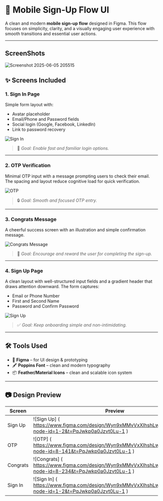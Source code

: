 # 📱 Mobile Sign-Up Flow UI

A clean and modern **mobile sign-up flow** designed in Figma. This flow focuses on simplicity, clarity, and a visually engaging user experience with smooth transitions and essential user actions.

---
## ScreenShots
![Screenshot 2025-06-05 205515](https://github.com/user-attachments/assets/963ee766-4669-40b1-9c80-d712bd39f724)

## ✨ Screens Included

### 1. **Sign In Page**
Simple form layout with:
- Avatar placeholder
- Email/Phone and Password fields
- Social login (Google, Facebook, LinkedIn)
- Link to password recovery


![Sign In](https://github.com/user-attachments/assets/431d9d51-b9e0-4600-88d4-4c69ad036196)



> 🔑 *Goal: Enable fast and familiar login options.*


---


### 2. **OTP Verification**
Minimal OTP input with a message prompting users to check their email. The spacing and layout reduce cognitive load for quick verification.


![OTP](https://github.com/user-attachments/assets/9862b86f-ff7f-440b-afb0-5844dae576fa)



> 🔒 *Goal: Smooth and focused OTP entry.*


---

### 3. **Congrats Message**
A cheerful success screen with an illustration and simple confirmation message.


![Congrats Message](https://github.com/user-attachments/assets/8e189454-3397-434d-8b30-419221aece58)



> 🎉 *Goal: Encourage and reward the user for completing the sign-up.*


---

### 4. **Sign Up Page**
A clean layout with well-structured input fields and a gradient header that draws attention downward. The form captures:
- Email or Phone Number  
- First and Second Name  
- Password and Confirm Password


![Sign Up](https://github.com/user-attachments/assets/e75524aa-468b-4db6-9cc3-5b6dd5c0589e)



> ✅ *Goal: Keep onboarding simple and non-intimidating.*

----

## 🛠️ Tools Used

- 🎨 **Figma** – for UI design & prototyping  
- 🖋️ **Poppins Font** – clean and modern typography  
- 📦 **Feather/Material Icons** – clean and scalable icon system

---

## 📷 Design Preview

| Screen | Preview |
|--------|---------|
| Sign Up | ![Sign Up] ( https://www.figma.com/design/Wyn9xMMvVxXIhshLwK30so/Untitled?node-id=1-2&t=PqJwkp0a0Jzvt0Lu-1 )|
| OTP | ![OTP] ( https://www.figma.com/design/Wyn9xMMvVxXIhshLwK30so/Untitled?node-id=8-141&t=PqJwkp0a0Jzvt0Lu-1 ) |
| Congrats | ![Congrats] ( https://www.figma.com/design/Wyn9xMMvVxXIhshLwK30so/Untitled?node-id=8-234&t=PqJwkp0a0Jzvt0Lu-1 ) |
| Sign In | ![Sign In] ( https://www.figma.com/design/Wyn9xMMvVxXIhshLwK30so/Untitled?node-id=1-2&t=PqJwkp0a0Jzvt0Lu-1 ) |


